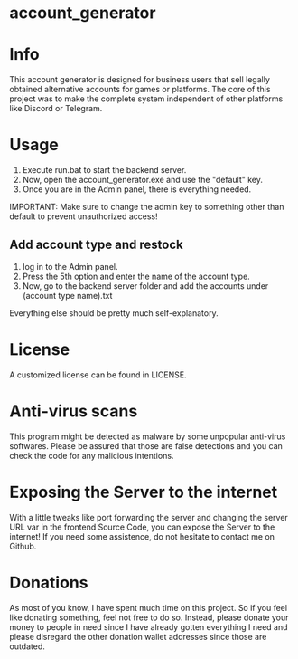 # account_generator

# Info
This account generator is designed for business users that sell legally obtained alternative accounts for games or platforms. The core of this project was to make the complete system independent of other platforms like Discord or Telegram.

# Usage
1. Execute run.bat to start the backend server.
2. Now, open the account_generator.exe and use the "default" key.
3. Once you are in the Admin panel, there is everything needed. 

IMPORTANT: Make sure to change the admin key to something other than default to prevent unauthorized access!

## Add account type and restock
1. log in to the Admin panel.
2. Press the 5th option and enter the name of the account type.
3. Now, go to the backend server folder and add the accounts under (account type name).txt

Everything else should be pretty much self-explanatory.

# License
A customized license can be found in LICENSE.

# Anti-virus scans
This program might be detected as malware by some unpopular anti-virus softwares. Please be assured that those are false detections and you can check the code for any malicious intentions.

# Exposing the Server to the internet
With a little tweaks like port forwarding the server and changing the server URL var in the frontend Source Code, you can expose the Server to the internet! If you need some assistence, do not hesitate to contact me on Github.

# Donations
As most of you know, I have spent much time on this project. So if you feel like donating something, feel not free to do so. Instead, please donate your money to people in need since I have already gotten everything I need and please disregard the other donation wallet addresses since those are outdated.
